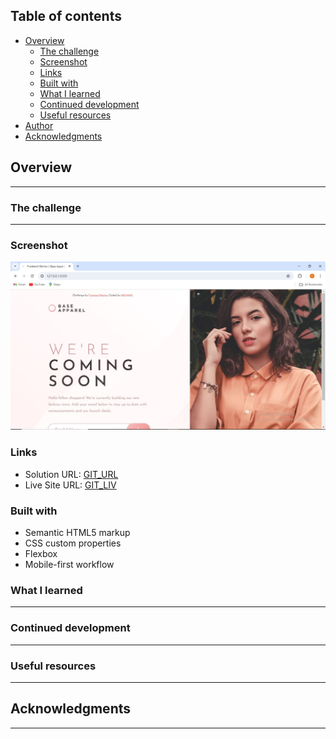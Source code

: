 ## Table of contents

- [Overview](#overview)
  - [The challenge](#the-challenge)
  - [Screenshot](#screenshot)
  - [Links](#links)
  - [Built with](#built-with)
  - [What I learned](#what-i-learned)
  - [Continued development](#continued-development)
  - [Useful resources](#useful-resources)
- [Author](#author)
- [Acknowledgments](#acknowledgments)

## Overview

-------------------------------------

### The challenge

--------------------------------------

### Screenshot

![](./images/ScreenShot_Desjtop.JPG)

### Links

- Solution URL: [GIT_URL](https://github.com/MR-M4N1/Base-Apparel_coming-soon-page.)
- Live Site URL: [GIT_LIV](https://mr-m4n1.github.io/Base-Apparel_coming-soon-page./)


### Built with

- Semantic HTML5 markup
- CSS custom properties
- Flexbox
- Mobile-first workflow


### What I learned

----------------------------------------

### Continued development

------------------------------------------

### Useful resources

------------------------------------------

## Acknowledgments

-------------------------------------------
